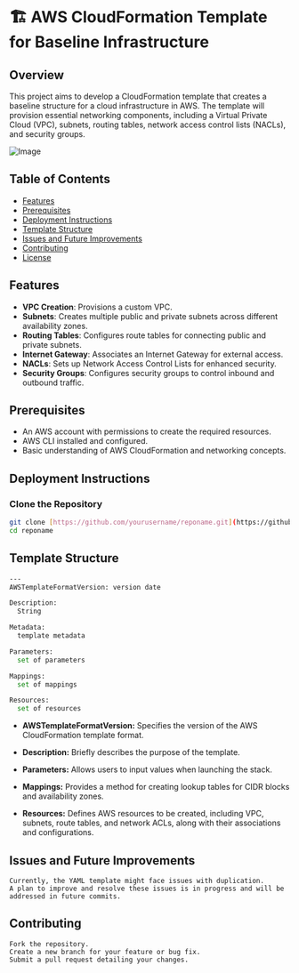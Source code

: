 # 🏗️ AWS CloudFormation Template for Baseline Infrastructure

## Overview
This project aims to develop a CloudFormation template that creates a baseline structure for a cloud infrastructure in AWS. The template will provision essential networking components, including a Virtual Private Cloud (VPC), subnets, routing tables, network access control lists (NACLs), and security groups.

![Image](https://github.com/user-attachments/assets/c100f654-228a-4270-9e3b-b9c0759536cf)

## Table of Contents
- [Features](#features)
- [Prerequisites](#prerequisites)
- [Deployment Instructions](#deployment-instructions)
- [Template Structure](#template-structure)
- [Issues and Future Improvements](#issues-and-future-improvements)
- [Contributing](#contributing)
- [License](#license)

## Features
- **VPC Creation**: Provisions a custom VPC.
- **Subnets**: Creates multiple public and private subnets across different availability zones.
- **Routing Tables**: Configures route tables for connecting public and private subnets.
- **Internet Gateway**: Associates an Internet Gateway for external access.
- **NACLs**: Sets up Network Access Control Lists for enhanced security.
- **Security Groups**: Configures security groups to control inbound and outbound traffic.

## Prerequisites
- An AWS account with permissions to create the required resources.
- AWS CLI installed and configured.
- Basic understanding of AWS CloudFormation and networking concepts.

## Deployment Instructions
### Clone the Repository
```bash
git clone [https://github.com/yourusername/reponame.git](https://github.com/interludevinay/AWS-CFN.git)
cd reponame
```

## Template Structure
```bash
---
AWSTemplateFormatVersion: version date

Description:
  String

Metadata:
  template metadata

Parameters:
  set of parameters

Mappings:
  set of mappings

Resources:
  set of resources
```

- **AWSTemplateFormatVersion:** Specifies the version of the AWS CloudFormation template format.

- **Description:** Briefly describes the purpose of the template.

- **Parameters:** Allows users to input values when launching the stack.

- **Mappings:** Provides a method for creating lookup tables for CIDR blocks and availability zones.

- **Resources:** Defines AWS resources to be created, including VPC, subnets, route tables, and network ACLs, along with their associations and configurations.

## Issues and Future Improvements

```
Currently, the YAML template might face issues with duplication.
A plan to improve and resolve these issues is in progress and will be addressed in future commits.
```

## Contributing
```
Fork the repository.
Create a new branch for your feature or bug fix.
Submit a pull request detailing your changes.
```
